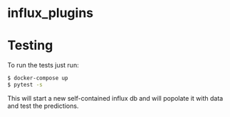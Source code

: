 # influx_plugins


# Testing
To run the tests just run:
```bash
$ docker-compose up
$ pytest -s
```
This will start a new self-contained influx db and will popolate it with data
and test the predictions.